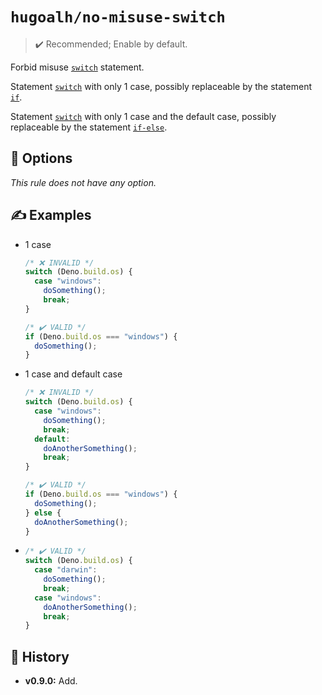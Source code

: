 # `hugoalh/no-misuse-switch`

> ✔️ Recommended; Enable by default.

Forbid misuse [`switch`][ecmascript-switch] statement.

Statement [`switch`][ecmascript-switch] with only 1 case, possibly replaceable by the statement [`if`][ecmascript-if].

Statement [`switch`][ecmascript-switch] with only 1 case and the default case, possibly replaceable by the statement [`if-else`][ecmascript-if].

## 🔧 Options

*This rule does not have any option.*

## ✍️ Examples

- 1 case
  ```ts
  /* ❌ INVALID */
  switch (Deno.build.os) {
    case "windows":
      doSomething();
      break;
  }

  /* ✔️ VALID */
  if (Deno.build.os === "windows") {
    doSomething();
  }
  ```
- 1 case and default case
  ```ts
  /* ❌ INVALID */
  switch (Deno.build.os) {
    case "windows":
      doSomething();
      break;
    default:
      doAnotherSomething();
      break;
  }

  /* ✔️ VALID */
  if (Deno.build.os === "windows") {
    doSomething();
  } else {
    doAnotherSomething();
  }
  ```
- ```ts
  /* ✔️ VALID */
  switch (Deno.build.os) {
    case "darwin":
      doSomething();
      break;
    case "windows":
      doAnotherSomething();
      break;
  }
  ```

## 📜 History

- **v0.9.0:** Add.

[ecmascript-if]: https://developer.mozilla.org/en-US/docs/Web/JavaScript/Reference/Statements/if...else
[ecmascript-switch]: https://developer.mozilla.org/en-US/docs/Web/JavaScript/Reference/Statements/switch
